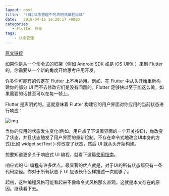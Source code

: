 ```yaml
---
layout: post
title:  "(译)状态管理中的声明式编程思维"
date:   2019-04-16 16:20:17 +0800
categories: 
   - Flutter 开发
tags:
    - 状态管理
---
```

[原文链接](https://flutter.dev/docs/development/data-and-backend/state-mgmt/declarative)

如果你是从一个命令式的框架（例如 Android SDK 或是 iOS UIKit ）来到 Flutter 的，你需要从一个新的角度开始思考应用开发。

<!--more-->


许多你可能有的假定在 Flutter 上不再适用。例如，在 Flutter 中从头开始重新构建你的部分 UI 而不去修改它们是没有问题的。Flutter 足够快以至于能这么做，如果需要的话甚至可以在每一帧上。

Flutter 是声明式的。这就意味着 Flutter 构建它的用户界面对你应用的当前状态进行响应：

![img](https://flutter.cn/assets/development/data-and-backend/state-mgmt/ui-equals-function-of-state-54b01b000694caf9da439bd3f774ef22b00e92a62d3b2ade4f2e95c8555b8ca7.png)

当你的应用的状态发生变化(例如，用户点了下设置界面的一个开关按钮)，你改变了状态，并且状态触发了用户界面的重新绘制。不存在命令式地改变UI本身的方式(比如 widget.setText )-你改变了状态，然后 UI 就从头开始构建。

想要知道更多关于响应式 UI 编程，就看下这篇[使用指南](Introduction-to-declarative-UI.html)。

响应式的 UI 编程有许多优点。最显著的优点就是，对于UI的所有状态都只有一条代码路径。你对于所有状态下 UI 应该长什么样描述一次就够了。


起初，这种编程风格可能看起来不像命令式风格那么直观。这就是本文存在的原因。继续看下去。